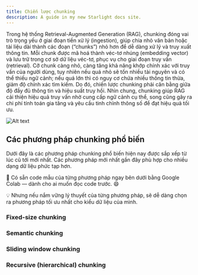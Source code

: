 ```yaml
---
title: Chiến lược chunking
description: A guide in my new Starlight docs site.
---
```


Trong hệ thống Retrieval-Augmented Generation (RAG), chunking đóng vai trò trọng yếu ở giai đoạn tiền xử lý (ingestion), giúp chia nhỏ văn bản hoặc tài liệu dài thành các đoạn (“chunks”) nhỏ hơn để dễ dàng xử lý và truy xuất thông tin. Mỗi chunk được mã hoá thành véc-tơ nhúng (embedding vector) và lưu trữ trong cơ sở dữ liệu véc-tơ, phục vụ cho giai đoạn truy vấn (retrieval). Cỡ chunk càng nhỏ, càng tăng khả năng khớp chính xác với truy vấn của người dùng, tuy nhiên nếu quá nhỏ sẽ tốn nhiều tài nguyên và có thể thiếu ngữ cảnh; nếu quá lớn thì có nguy cơ chứa nhiều thông tin thừa, giảm độ chính xác tìm kiếm. Do đó, chiến lược chunking phải cân bằng giữa độ đầy đủ thông tin và hiệu suất truy hồi. Nhìn chung, chunking giúp RAG cải thiện hiệu quả truy vấn nhờ cung cấp ngữ cảnh cụ thể, song cũng gây ra chi phí tính toán gia tăng và yêu cầu tinh chỉnh thông số để đạt hiệu quả tối ưu. 

![Alt text](https://miro.medium.com/v2/resize:fit:720/format:webp/0*iyB6L4QrcSSF7o2x.png)

## Các phương pháp chunking phổ biến

Dưới đây là các phương pháp chunking phổ biến hiện nay được sắp xếp từ lúc cũ tới mới nhất. Các phương pháp mới nhất gần đây phù hợp cho nhiều dạng dữ liệu phức tạp hơn.

🔽 Có sẵn code mẫu của từng phương pháp ngay bên dưới bằng Google Colab — dành cho ai muốn đọc code trước. 😄

💡 Nhưng nếu nắm vững lý thuyết của từng phương pháp, sẽ dễ dàng chọn ra phương pháp tối ưu nhất cho kiểu dữ liệu của mình.

### Fixed-size chunking

### Semantic chunking

### Sliding window chunking

### Recursive (hierarchical) chunking
